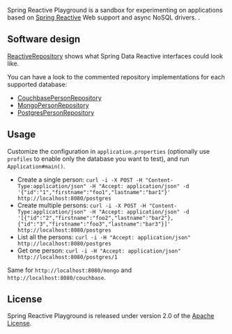 Spring Reactive Playground is a sandbox for experimenting on applications based on
[Spring Reactive][] Web support and async NoSQL drivers. .

## Software design

[ReactiveRepository][] shows what Spring Data Reactive interfaces could look like.

You can have a look to the commented repository implementations for each supported database:
 - [CouchbasePersonRepository][]
 - [MongoPersonRepository][]
 - [PostgresPersonRepository][]

## Usage

Customize the configuration in `application.properties` (optionally use `profiles` to enable only the database you want to test), and run `Application#main()`.

 - Create a single person: ```curl -i -X POST -H "Content-Type:application/json" -H "Accept: application/json" -d '{"id":"1","firstname":"foo1","lastname":"bar1"}' http://localhost:8080/postgres```
 - Create multiple persons: ```curl -i -X POST -H "Content-Type:application/json" -H "Accept: application/json" -d '[{"id":"2","firstname":"foo2","lastname":"bar2"},{"id":"3","firstname":"foo3","lastname":"bar3"}]' http://localhost:8080/postgres```
 - List all the persons: ```curl -i -H "Accept: application/json" http://localhost:8080/postgres```
 - Get one person: ```curl -i -H "Accept: application/json" http://localhost:8080/postgres/1```
 
Same for `http://localhost:8080/mongo` and `http://localhost:8080/couchbase`.
 
## License
Spring Reactive Playground is released under version 2.0 of the [Apache License][].

[ReactiveRepository]: https://github.com/sdeleuze/spring-reactive-playground/blob/master/src/main/java/playground/repository/ReactiveRepository.java
[CouchbasePersonRepository]: https://github.com/sdeleuze/spring-reactive-playground/blob/master/src/main/java/playground/couchbase/CouchbasePersonRepository.java
[MongoPersonRepository]: https://github.com/sdeleuze/spring-reactive-playground/blob/master/src/main/java/playground/mongo/MongoPersonRepository.java
[PostgresPersonRepository]: https://github.com/sdeleuze/spring-reactive-playground/blob/master/src/main/java/playground/postgres/PostgresPersonRepository.java
[Apache License]: http://www.apache.org/licenses/LICENSE-2.0
[Spring Reactive]: https://github.com/spring-projects/spring-reactive
